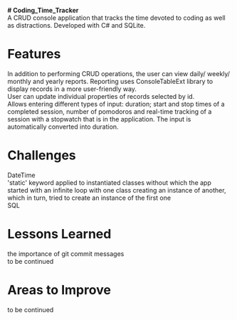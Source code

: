 **# Coding_Time_Tracker**  
A CRUD console application that tracks the time devoted to coding as well as distractions. Developed with C# and SQLite. 

# Features  
In addition to performing CRUD operations, the user can view daily/ weekly/ monthly and yearly reports. Reporting uses ConsoleTableExt library to display records in   a more user-friendly way.  
User can update individual properties of records selected by id.  
Allows entering different types of input: duration; start and stop times of a completed session, number of pomodoros and real-time tracking of a session with a stopwatch that is in the application. The input is automatically converted into duration.  

# Challenges  
DateTime  
'static' keyword applied to instantiated classes without which the app started with an infinite loop with one class creating an instance of another, which in turn, tried to create an instance of the first one  
SQL  

# Lessons Learned  
the importance of git commit messages  
to be continued  

# Areas to Improve  
to be continued  


